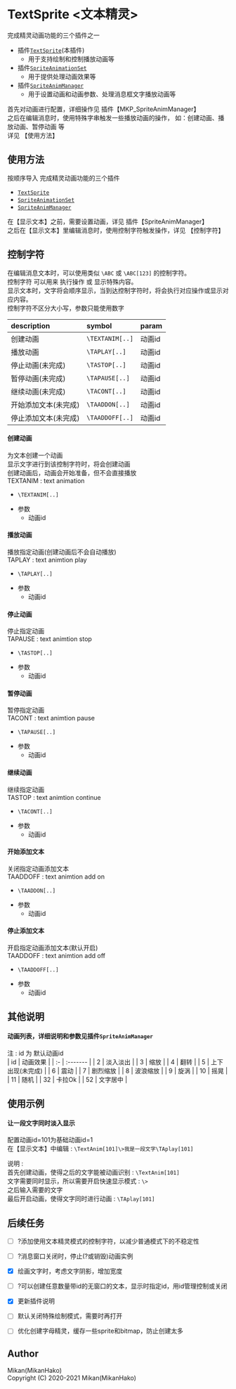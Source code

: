 # TextSprite <文本精灵>

完成精灵动画功能的三个插件之一  
+ 插件[`TextSprite`](./../TextSprite)(本插件)
  - 用于支持绘制和控制播放动画等
+ 插件[`SpriteAnimationSet`](./../SpriteAnimationSet)
  - 用于提供处理动画效果等
+ 插件[`SpriteAnimManager`](./../SpriteAnimManager)
  - 用于设置动画和动画参数、处理消息框文字播放动画等

首先对动画进行配置，详细操作见 插件【MKP_SpriteAnimManager】  
之后在编辑消息时，使用特殊字串触发一些播放动画的操作，
如：创建动画、播放动画、暂停动画 等  
详见 【使用方法】  


## 使用方法

按顺序导入 完成精灵动画功能的三个插件  
+ [`TextSprite`](./../TextSprite)
+ [`SpriteAnimationSet`](./../SpriteAnimationSet)
+ [`SpriteAnimManager`](./../SpriteAnimManager)

在【显示文本】之前，需要设置动画，详见 插件【SpriteAnimManager】  
之后在【显示文本】里编辑消息时，使用控制字符触发操作，详见 【控制字符】  


## 控制字符

在编辑消息文本时，可以使用类似 `\ABC` 或 `\ABC[123]` 的控制字符。  
控制字符 可以用来 执行操作 或 显示特殊内容。  
显示文本时，文字将会顺序显示，当到达控制字符时，将会执行对应操作或显示对应内容。  
控制字符不区分大小写，参数只能使用数字  

| description | symbol          | param |
| :---------- | :-------------- | :---- |
| 创建动画     | `\TEXTANIM[..]` | 动画id |
| 播放动画     | `\TAPLAY[..]`   | 动画id |
| 停止动画(未完成)     | `\TASTOP[..]`   | 动画id |
| 暂停动画(未完成)     | `\TAPAUSE[..]`  | 动画id |
| 继续动画(未完成)     | `\TACONT[..]`   | 动画id |
| 开始添加文本(未完成) | `\TAADDON[..]`  | 动画id |
| 停止添加文本(未完成) | `\TAADDOFF[..]` | 动画id |

#### 创建动画
为文本创建一个动画  
显示文字进行到该控制字符时，将会创建动画  
创建动画后，动画会开始准备，但不会直接播放  
TEXTANIM : text animation  

* `\TEXTANIM[..]`
+ 参数
  - 动画id

#### 播放动画
播放指定动画(创建动画后不会自动播放)  
TAPLAY : text animtion play  

* `\TAPLAY[..]`
+ 参数
  - 动画id

#### 停止动画
停止指定动画  
TAPAUSE : text animtion stop  

* `\TASTOP[..]`
+ 参数
  - 动画id

#### 暂停动画
暂停指定动画  
TACONT : text animtion pause  

* `\TAPAUSE[..]`
+ 参数
  - 动画id

#### 继续动画
继续指定动画  
TASTOP : text animtion continue  

* `\TACONT[..]`
+ 参数
  - 动画id

#### 开始添加文本
关闭指定动画添加文本  
TAADDOFF : text animtion add on  

* `\TAADDON[..]`
+ 参数
  - 动画id

#### 停止添加文本
开启指定动画添加文本(默认开启)  
TAADDOFF : text animtion add off  

* `\TAADDOFF[..]`
+ 参数
  - 动画id


## 其他说明

#### 动画列表，详细说明和参数见插件`SpriteAnimManager`
注 : id 为 默认动画id  
| id | 动画效果 |
| :- | :------- |
|  2 | 淡入淡出 |
|  3 | 缩放     |
|  4 | 翻转     |
|  5 | 上下出现(未完成) |
|  6 | 震动     |
|  7 | 剧烈缩放 |
|  8 | 波浪缩放 |
|  9 | 旋涡     |
| 10 | 摇晃     |
| 11 | 随机     |
| 32 | 卡拉Ok   |
| 52 | 文字居中 |


## 使用示例

#### 让一段文字同时淡入显示
配置动画id=101为基础动画id=1  
在【显示文本】中编辑 : `\TextAnim[101]\>我是一段文字\TAplay[101]`  

说明 :  
首先创建动画，使得之后的文字能被动画识别 : `\TextAnim[101]`  
文字需要同时显示，所以需要开启快速显示模式 : `\>`  
之后输入需要的文字  
最后开启动画，使得文字同时进行动画 : `\TAplay[101]`  


## 后续任务

- [ ] ?添加使用文本精灵模式的控制字符，以减少普通模式下的不稳定性
- [ ] ?消息窗口关闭时，停止(?或销毁)动画实例
- [x] 绘画文字时，考虑文字阴影，增加宽度
- [ ] ?可以创建任意数量带id的无窗口的文本，显示时指定id，用id管理控制或关闭
- [x] 更新插件说明
- [ ] 默认关闭特殊绘制模式，需要时再打开
- [ ] 优化创建字母精灵，缓存一些sprite和bitmap，防止创建太多


## Author
Mikan(MikanHako)  
Copyright (C) 2020-2021 Mikan(MikanHako)  
